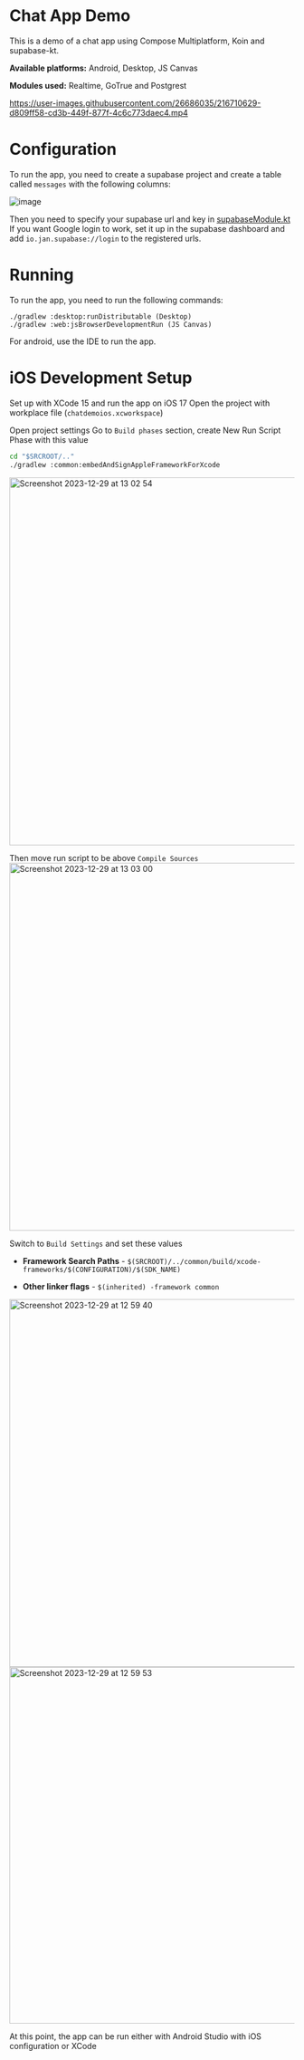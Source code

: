 # Chat App Demo

This is a demo of a chat app using Compose Multiplatform, Koin and supabase-kt.

**Available platforms:** Android, Desktop, JS Canvas

**Modules used:** Realtime, GoTrue and Postgrest 

https://user-images.githubusercontent.com/26686035/216710629-d809ff58-cd3b-449f-877f-4c6c773daec4.mp4


# Configuration

To run the app, you need to create a supabase project and create a table called `messages` with the following columns:

![image](https://user-images.githubusercontent.com/26686035/216403760-067b563f-621c-435e-887b-0ef2086854a1.png)

Then you need to specify your supabase url and key in [supabaseModule.kt](https://github.com/supabase-community/supabase-kt/blob/master/demos/chat-demo-mpp/common/src/commonMain/kotlin/io/github/jan/supabase/common/di/supabaseModule.kt)
If you want Google login to work, set it up in the supabase dashboard and add `io.jan.supabase://login` to the registered urls.

# Running
To run the app, you need to run the following commands:

    ./gradlew :desktop:runDistributable (Desktop)
    ./gradlew :web:jsBrowserDevelopmentRun (JS Canvas)

For android, use the IDE to run the app.

# iOS Development Setup
Set up with XCode 15 and run the app on iOS 17
Open the project with workplace file (`chatdemoios.xcworkspace`)

Open project settings
Go to `Build phases` section, create New Run Script Phase with this value
```cmd
cd "$SRCROOT/.."
./gradlew :common:embedAndSignAppleFrameworkForXcode
```
<img width="650" alt="Screenshot 2023-12-29 at 13 02 54" src="https://github.com/hieuwu/supabase-kt/assets/43868345/9563bd68-96c9-4e98-b38a-d03bd595e413">

Then move run script to be above `Compile Sources`
<img width="650" alt="Screenshot 2023-12-29 at 13 03 00" src="https://github.com/hieuwu/supabase-kt/assets/43868345/1ccb1949-f27a-452a-a3eb-b82cb8f187c2">

Switch to `Build Settings` and set these values
- **Framework Search Paths** - `$(SRCROOT)/../common/build/xcode-frameworks/$(CONFIGURATION)/$(SDK_NAME)`

- **Other linker flags** - `$(inherited) -framework common`

<img width="650" alt="Screenshot 2023-12-29 at 12 59 40" src="https://github.com/hieuwu/supabase-kt/assets/43868345/9467e58a-a28c-4973-ab95-61f13b756b44">
<img width="630" alt="Screenshot 2023-12-29 at 12 59 53" src="https://github.com/hieuwu/supabase-kt/assets/43868345/1cf30293-6957-4ae3-a27f-6815936a0c2b">

At this point, the app can be run either with Android Studio with iOS configuration or XCode
